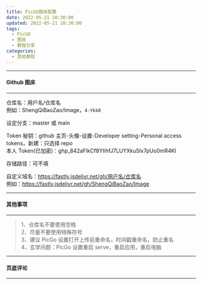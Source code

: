 ```yaml
---
title: PicGO图床配置
date: 2022-05-21 10:30:00
updated: 2022-05-21 10:30:00
tags:
  - PicGO
  - 图床
  - 教程分享
categories:
  - 其他教程
---
```


---

#### **Github 图床**

---

仓库名：用户名/仓库名  
例如：ShengQiBaoZao/Image，`4-Ykk0`

设定分支：master 或 main

Token 秘钥：github 主页-头像-设置-Developer setting-Personal access tokens，新建：只选择 repo  
本人 Token(已加密)：ghp_842aFlkCf8YIihfJ7LUYXku5Ix7pUo0mR4Kl

存储路径：可不填

自定义域名：https://fastly.jsdelivr.net/gh/用户名/仓库名  
例如：https://fastly.jsdelivr.net/gh/ShengQiBaoZao/Image

---

#### **其他事项**

---

> 1、仓库名不要使用空格  
> 2、尽量不要使用特殊符号  
> 3、建议 PicGo 设置打开上传前重命名，时间戳重命名，防止重名  
> 4、玄学问题：PicGo 设置重启 serve，重启应用，重启电脑

---

#### **页底评论**

---
